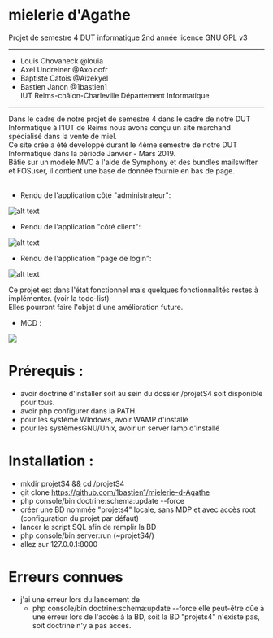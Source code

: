 # mielerie d'Agathe
Projet de semestre 4 DUT informatique 2nd année
licence GNU GPL v3
<hr>

- Louis Chovaneck @louia
- Axel Undreiner  @Axoloofr 
- Baptiste Catois @Aizekyel 
- Bastien Janon   @1bastien1 <br>
IUT Reims-châlon-Charleville Département Informatique
<hr>
Dans le cadre de notre projet de semestre 4 dans le cadre de notre DUT Informatique à l'IUT de Reims nous avons conçu un site marchand spécialisé dans la vente de miel. <br>
Ce site crée a été developpé durant le 4ème semestre de notre DUT Informatique dans la période Janvier - Mars 2019. <br>
Bâtie sur un modèle MVC à l'aide de Symphony et des bundles mailswifter et FOSuser, il contient une base de donnée fournie en bas de page.
<br><br>

- Rendu de l'application côté "administrateur": 

![alt text](https://framapic.org/JcoW7tq830ZK/oax87lulibG5.PNG)

- Rendu de l'application "côté client": 

![alt text](https://framapic.org/akWAxMlg0wmr/quZTVqCWctEz.PNG)

- Rendu de l'application "page de login": 

![alt text](https://framapic.org/NWD3jLRT0n5Z/mga8Vdt3x02W.PNG)

Ce projet est dans l'état fonctionnel mais quelques fonctionnalités restes à implémenter. (voir la todo-list)<br>
Elles pourront faire l'objet d'une amélioration future. <br>



- MCD :

![](https://framapic.org/DLQFclHsSVYS/rOuj2aKv8uWg)

# Prérequis : 
- avoir doctrine d'installer soit au sein du dossier /projetS4 soit disponible pour tous.
- avoir php configurer dans la PATH.
- pour les système WIndows, avoir WAMP d'installé
- pour les systèmesGNU/Unix, avoir un server lamp d'installé

# Installation : 
- mkdir projetS4 && cd /projetS4
- git clone https://github.com/1bastien1/mielerie-d-Agathe
- php console/bin doctrine:schema:update --force
- créer une BD nommée "projets4" locale, sans MDP et avec accès root (configuration du projet par défaut)
- lancer le script SQL afin de remplir la BD
- php console/bin server:run (~projetS4/)
- allez sur 127.0.0.1:8000

# Erreurs connues
- j'ai une erreur lors du lancement de 
  - php console/bin doctrine:schema:update --force
  elle peut-être dûe à une erreur lors de l'accès à la BD, soit la BD "projets4" n'existe pas, soit doctrine n'y a pas accès.
